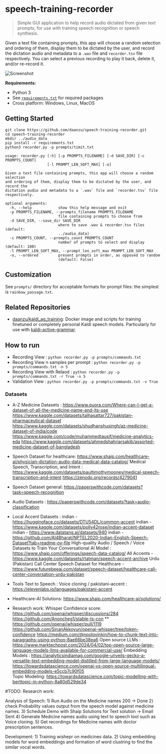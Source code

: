 # speech-training-recorder

> Simple GUI application to help record audio dictated from given text
prompts, for use with training speech recognition or speech synthesis.

Given a text file containing prompts, this app will choose a random selection
and ordering of them, display them to be dictated by the user, and record the
dictation audio and metadata to a `.wav` file and `recorder.tsv` file
respectively. You can select a previous recording to play it back, delete it,
and/or re-record it.

![Screenshot](.github/screenshot.png)

**Requirements:**

* Python 3
* See [`requirements.txt`](requirements.txt) for required packages
* Cross platform: Windows, Linux, MacOS

## Getting Started

```
git clone https://github.com/daanzu/speech-training-recorder.git
cd speech-training-recorder
mkdir ../audio_data
pip install -r requirements.txt
python3 recorder.py -p prompts/timit.txt
```

```
usage: recorder.py [-h] [-p PROMPTS_FILENAME] [-d SAVE_DIR] [-c PROMPTS_COUNT]
                   [-l PROMPT_LEN_SOFT_MAX] [-o]

Given a text file containing prompts, this app will choose a random selection
and ordering of them, display them to be dictated by the user, and record the
dictation audio and metadata to a `.wav` file and `recorder.tsv` file
respectively.

optional arguments:
  -h, --help            show this help message and exit
  -p PROMPTS_FILENAME, --prompts_filename PROMPTS_FILENAME
                        file containing prompts to choose from
  -d SAVE_DIR, --save_dir SAVE_DIR
                        where to save .wav & recorder.tsv files (default:
                        ../audio_data)
  -c PROMPTS_COUNT, --prompts_count PROMPTS_COUNT
                        number of prompts to select and display (default: 100)
  -l PROMPT_LEN_SOFT_MAX, --prompt_len_soft_max PROMPT_LEN_SOFT_MAX
  -o, --ordered         present prompts in order, as opposed to random
                        (default: False)
```

## Customization

See `prompts/` directory for acceptable formats for prompt files: the simplest is `rainbow_passage.txt`.

## Related Repositories

* [daanzu/kaldi_ag_training](https://github.com/daanzu/kaldi_ag_training): Docker image and scripts for training finetuned or completely personal Kaldi speech models. Particularly for use with [kaldi-active-grammar](https://github.com/daanzu/kaldi-active-grammar).


## How to run

  * Recording View : `python recorder.py -p prompts/commands.txt`
  * Recording View n samples per prompt : `python recorder.py -p prompts/commands.txt -n 5`  
  * Recording View with Relaod : `python recorder.py -p prompts/commands.txt -r True -n 5`
  * Validation View : `python recorder.py -p prompts/commands.txt -v True`


### Datasets
  * A-Z Medicine Datasets : 
                            https://www.quora.com/Where-can-I-get-a-dataset-of-all-the-medicine-name-and-its-use
                            https://www.kaggle.com/datasets/talhasattar727/pakistan-pharmaceutical-dataset
                            https://www.kaggle.com/datasets/shudhanshusingh/az-medicine-dataset-of-india/code
                            https://www.kaggle.com/code/muhammedtausif/medicine-analytics-eda
                            https://www.kaggle.com/datasets/ahmedshahriarsakib/assorted-medicine-dataset-of-bangladesh


  * Speech Dataset for healthcare:
                            https://www.shaip.com/healthcare-ai/physician-dictation-audio-data-medical-data-catalog/
                            Medical Speech, Transcription, and Intent : https://www.kaggle.com/datasets/paultimothymooney/medical-speech-transcription-and-intent
                            https://zenodo.org/records/4279041


  * Speech Dataset general:
                            https://paperswithcode.com/datasets?task=speech-recognition


  * Audio Datasets :
                            https://paperswithcode.com/datasets?task=audio-classification


  * Local Accent Datasets : 
                            indian - https://huggingface.co/datasets/DTU54DL/common-accent
                            indian - https://www.kaggle.com/datasets/polly42rose/indian-accent-dataset
                            indian - https://www.datatang.ai/datasets/940
                            indian - https://github.com/AI4Bharat/NPTEL2020-Indian-English-Speech-Dataset?tab=readme-ov-file
                            High-quality Audio / Speech / Voice Datasets to Train Your Conversational AI Model : https://www.shaip.com/offerings/speech-data-catalog/
                            All Accents - https://www.kaggle.com/datasets/rtatman/speech-accent-archive
                            Urdu (Pakistan) Call Center Speech Dataset for Healthcare - https://www.futurebeeai.com/dataset/speech-dataset/healthcare-call-center-conversation-urdu-pakistan


  * Tools 
                            Text to Speech :
                            Voice cloning / pakistani-accent : https://elevenlabs.io/languages/pakistani-accent



  * Healthcare-AI Solutions:
                            https://www.shaip.com/healthcare-ai/solutions/


  * Research work:
                            Whisper Confidence score:
                                        https://github.com/openai/whisper/discussions/284
                                        https://github.com/Anoncheg1/stable-ts-con
                                      **  https://github.com/openai/whisper/pull/1119
                                        https://github.com/SinanAkkoyun/openai-whisper/tree/token-confidence
                                        https://medium.com/@npolovinkin/how-to-chunk-text-into-paragraphs-using-python-8ae66be38ea6
                            Open source LLMs :
                                        https://www.marktechpost.com/2024/04/02/top-open-source-large-language-models-llms-available-for-commercial-use/
                            Embedding Models : 
                                        https://analyticsindiamag.com/google-unveils-gecko-a-versatile-text-embedding-model-distilled-from-large-language-models/    
                                        https://towardsdatascience.com/openai-vs-open-source-multilingual-embedding-models-e5ccb7c90f05   
                            Topic Modeling:
                                        https://towardsdatascience.com/topic-modelling-with-berttopic-in-python-8a80d529de34                  


  #TODO: Research work:
  
  Analysis of Speech:
    1) Run Audio on the Medicine names 200 -> Done
    2) check Probability values output from the speech model against medicine names.
    3) Schedule Demo with Shaip Solutions for Text solution -> Email Sent
    4) Generate Medicine names audio using text to speech tool such as Voice cloning.
    5) Get recordings for Medicine names with doctor prescription sentences.

  Development:
    1) Training wishepr on medicines data.
    2) Using embedding models for word embeddings and formation of word clustring to find the similar vocal words.
                            







